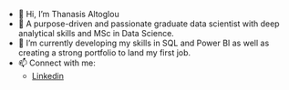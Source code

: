 - 👋 Hi, I’m Thanasis Altoglou
- 👀 A purpose-driven and passionate graduate data scientist with deep analytical skills and MSc in Data Science.
- 🌱 I’m currently developing my skills in SQL and Power BI as well as creating a strong portfolio to land my first job.
- 📫 Connect with me:
    - [Linkedin](www.linkedin.com/in/athanasios-altoglou)
                       
